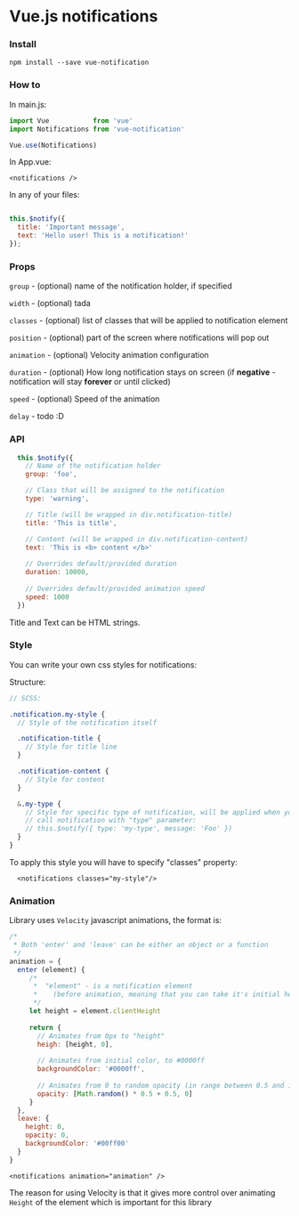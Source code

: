 # Vue.js notifications

### Install

```
npm install --save vue-notification
```

### How to

In main.js:

```javascript
import Vue           from 'vue'
import Notifications from 'vue-notification'

Vue.use(Notifications)
```

In App.vue:

```vue
<notifications />
```

In any of your files:

```javascript

this.$notify({
  title: 'Important message',
  text: 'Hello user! This is a notification!'
});
```

### Props

`group` - (optional) name of the notification holder, if specified

`width` - (optional) tada

`classes` - (optional) list of classes that will be applied to notification element

`position` - (optional) part of the screen where notifications will pop out

`animation` - (optional) Velocity animation configuration

`duration` - (optional) How long notification stays on screen (if **negative** - notification will stay **forever** or until clicked)

`speed` - (optional) Speed of the animation

`delay` - todo :D

### API

```javascript
  this.$notify({
    // Name of the notification holder
    group: 'foo',

    // Class that will be assigned to the notification
    type: 'warning',

    // Title (will be wrapped in div.notification-title)
    title: 'This is title',

    // Content (will be wrapped in div.notification-content)
    text: 'This is <b> content </b>'
    
    // Overrides default/provided duration
    duration: 10000,
    
    // Overrides default/provided animation speed
    speed: 1000
  })
```

Title and Text can be HTML strings.

### Style

You can write your own css styles for notifications:

Structure:

```scss
// SCSS:

.notification.my-style {
  // Style of the notification itself

  .notification-title {
    // Style for title line
  }

  .notification-content {
    // Style for content
  }

  &.my-type {
    // Style for specific type of notification, will be applied when you
    // call notification with "type" parameter:
    // this.$notify({ type: 'my-type', message: 'Foo' })
  }
}
```
To apply this style you will have to specify "classes" property:

```vue
  <notifications classes="my-style"/>
```

### Animation

Library uses `Velocity` javascript animations, the format is:

```javascript
/*
 * Both 'enter' and 'leave' can be either an object or a function
 */
animation = {
  enter (element) {
     /*
      *  "element" - is a notification element 
      *    (before animation, meaning that you can take it's initial height, width, color, etc)
      */
     let height = element.clientHeight
     
     return {
       // Animates from 0px to "height"
       heigh: [height, 0],
       
       // Animates from initial color, to #0000ff
       backgroundColor: '#0000ff',
       
       // Animates from 0 to random opacity (in range between 0.5 and 1)
       opacity: [Math.random() * 0.5 + 0.5, 0]
     }  
  },
  leave: {
    height: 0,
    opacity: 0,
    backgroundColor: '#00ff00'
  }
}
```

```vue
<notifications animation="animation" />
```

The reason for using Velocity is that it gives more control over animating `Height` of the element which is important for this library
